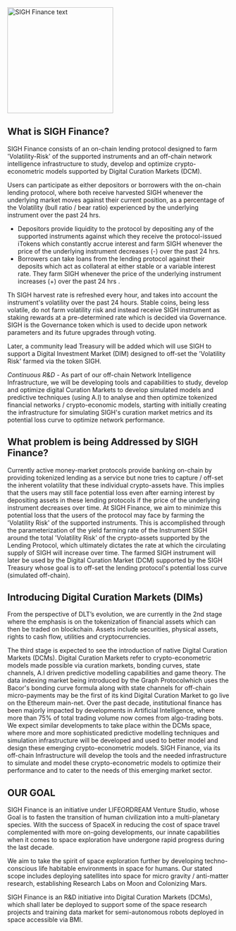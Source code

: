 <img align="center" src="https://user-images.githubusercontent.com/53361416/106990423-3a8ee580-679a-11eb-9094-f275331c0919.png" alt="SIGH Finance text" width="240" height="240">

## What is SIGH Finance?
SIGH Finance consists of an on-chain lending protocol designed to farm 'Volatility-Risk' of the supported instruments and an off-chain network intelligence infrastructure to study, develop and optimize crypto-econometric models supported by Digital Curation Markets (DCM).

Users can participate as either depositors or borrowers with the on-chain lending protocol, where both receive harvested SIGH whenever the underlying market moves against their current position, as a percentage of the Volatility (bull ratio / bear ratio) experienced by the underlying instrument over the past 24 hrs. 
- Depositors provide liquidity to the protocol by depositing any of the supported instruments against which they receive the protocol-issued iTokens which constantly accrue interest and farm SIGH whenever the price of the underlying instrument decreases (-) over the past 24 hrs.
- Borrowers can take loans from the lending protocol against their deposits which act as collateral at either stable or a variable interest rate. They farm SIGH whenever the price of the underlying instrument increases (+) over the past 24 hrs .

Th SIGH harvest rate is refreshed every hour, and takes into account the instrument's volatility over the past 24 hours. Stable coins, being less volatile, do not farm volatility risk and instead receive SIGH instrument as staking rewards at a pre-determined rate which is decided via Governance. SIGH is the Governance token which is used to decide upon network parameters and its future upgrades through voting.

Later, a community lead Treasury will be added which will use SIGH to support a Digital Investment Market (DIM) designed to off-set the 'Volatility Risk' farmed via the token SIGH. 

_Continuous R&D_ - As part of our off-chain Network Intelligence Infrastructure, we will be developing tools and capabilities to study, develop and optimize digital Curation Markets to develop simulated models and predictive techniques (using A.I) to analyse and then optimize tokenized financial networks / crypto-economic models, starting with initially creating the infrastructure for simulating SIGH's curation market metrics and its potential loss curve to optimize network performance.

## What problem is being Addressed by SIGH Finance?
Currently active money-market protocols provide banking on-chain by providing tokenized lending as a service but none tries to capture / off-set the inherent volatility that these individual crypto-assets have. This implies that the users may still face potential loss even after earning interest by depositing assets in these lending protocols if the price of the underlying instrument decreases over time. 
At SIGH Finance, we aim to minimize this potential loss that the users of the protocol may face by farming the 'Volatility Risk' of the supported instruments. 
This is accomplished through the parameterization of the yield farming rate of the Instrument SIGH around the total 'Volatility Risk' of the crypto-assets supported by the Lending Protocol, which ultimately dictates the rate at which the circulating supply of SIGH will increase over time. 
The farmed SIGH instrument will later be used by the Digital Curation Market (DCM) supported by the SIGH Treasury whose goal is to off-set the lending protocol's potential loss curve (simulated off-chain).

## Introducing Digital Curation Markets (DIMs)
From the perspective of DLT’s evolution, we are currently in the 2nd stage where the emphasis is on the tokenization of financial assets which can then be traded on blockchain. Assets include securities, physical assets, rights to cash flow, utilities and cryptocurrencies. 

 The third stage is expected to see the introduction of native Digital Curation Markets (DCMs). 
Digital Curation Markets refer to crypto-econometric models made possible via curation markets, bonding curves, state channels, A.I driven predictive modelling capabilities and game theory. The data indexing market being introduced by the Graph Protocolwhich uses the Bacor's bonding curve formula along with state channels for off-chain micro-payments may be the first of its kind Digital Curation Market to go live on the Ethereum main-net. 
Over the past decade, institutional finance has been majorly impacted by developments in Artificial Intelligence, where more than 75% of total trading volume now comes from algo-trading bots. We expect similar developments to take place within the DCMs space, where more and more sophisticated predictive modelling techniques and simulation infrastructure will be developed and used to better model and design these emerging crypto-econometric models. 
SIGH Finance, via its off-chain Infrastructure will develop the tools and the needed infrastructure to simulate and model these crypto-econometric models to optimize their performance and to cater to the needs of this emerging market sector.

## OUR GOAL
SIGH Finance is an initiative under LIFEORDREAM Venture Studio, whose Goal is to fasten the transition of human civilization into a multi-planetary species. With the success of SpaceX in reducing the cost of space travel complemented with more on-going developments, our innate capabilities when it comes to space exploration have undergone rapid progress during the last decade.

We aim to take the spirit of space exploration further by developing techno-conscious life habitable environments in space for humans.  Our stated scope includes deploying satellites into space for micro gravity / anti-matter research, establishing Research Labs on Moon and Colonizing Mars. 

SIGH Finance is an R&D initiative into Digital Curation Markets (DCMs), which shall later be deployed to support some of the space research projects and training data market for semi-autonomous robots deployed in space accessible via BMI.
